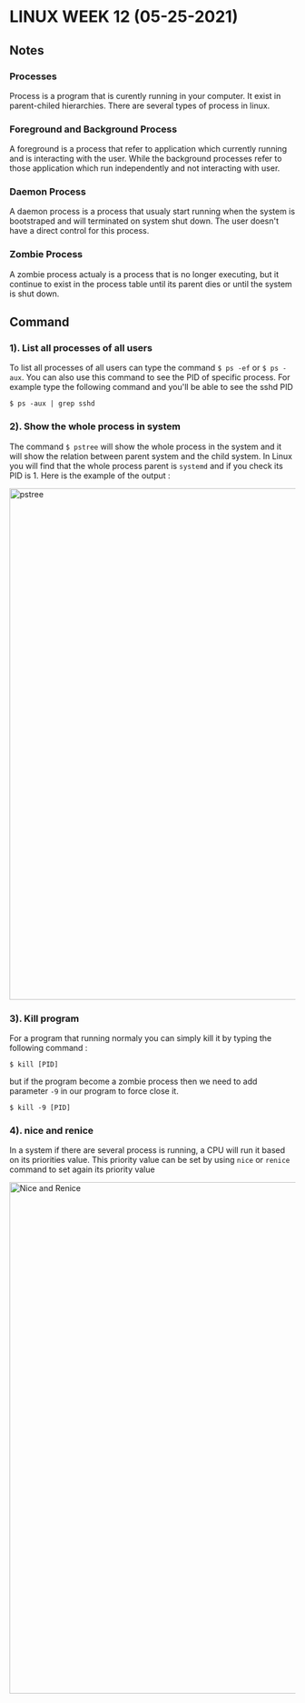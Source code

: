 # LINUX WEEK 12 (05-25-2021)
## Notes
### Processes
Process is a program that is curently running in your computer. It exist in parent-chiled hierarchies. There are several types of process in linux.

### Foreground and Background Process
A foreground is a process that refer to application which currently running and is interacting with the user. While the background processes refer to those application which run independently and not interacting with user.

### Daemon Process
A daemon process is a process that usualy start running when the system is bootstraped and will terminated on system shut down. The user doesn't have a direct control for this process.

### Zombie Process
A zombie process actualy is a process that is no longer executing, but it continue to exist in the process table until its parent dies or until the system is shut down.

## Command
### 1). List all processes of all users
To list all processes of all users can type the command `$ ps -ef` or `$ ps -aux`. You can also use this command to see the PID of specific process. For example type the following command and you'll be able to see the sshd PID

```
$ ps -aux | grep sshd
```

### 2). Show the whole process in system
The command `$ pstree` will show the whole process in the system and it will show the relation between parent system and the child system. In Linux you will find that the whole process parent is `systemd` and if you check its PID is 1. Here is the example of the output :

<img src="pstree.PNG" alt="pstree" title="pstree" width="900" />

### 3). Kill program
For a program that running normaly you can simply kill it by typing the following command :

```
$ kill [PID]
```

but if the program become a zombie process then we need to add parameter `-9` in our program to force close it.

```
$ kill -9 [PID]
```

### 4). nice and renice
In a system if there are several process is running, a CPU will run it based on its priorities value. This priority value can be set by using `nice` or `renice` command to set again its priority value

<img src="nicerenice.PNG" alt="Nice and Renice" title="Nice and Renice" width="900" />